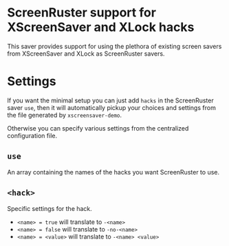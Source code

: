 ScreenRuster support for XScreenSaver and XLock hacks
=====================================================
This saver provides support for using the plethora of existing screen savers
from XScreenSaver and XLock as ScreenRuster savers.

Settings
========
If you want the minimal setup you can just add `hacks` in the ScreenRuster
saver `use`, then it will automatically pickup your choices and settings from
the file generated by `xscreensaver-demo`.

Otherwise you can specify various settings from the centralized configuration
file.

`use`
-----
An array containing the names of the hacks you want ScreenRuster to use.

`<hack>`
--------
Specific settings for the hack.

- `<name> = true` will translate to `-<name>`
- `<name> = false` will translate to `-no-<name>`
- `<name> = <value>` will translate to `-<name> <value>`
